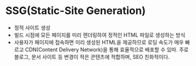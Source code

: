 # SSG(Static-Site Generation)
- 정적 사이트 생성
- 빌드 시점에 모든 페이지를 미리 렌더링하여 정적인 HTML 파일로 생성하는 방식
- 사용자가 페이지에 접속하면 미리 생성된 HTML을 제공하므로 로딩 속도가 매우 빠르고 CDN(Content Delivery Network)을 통해 효율적으로 배포할 수 있따. 주로 블로그, 문서 사이트 등 변경이 적은 콘텐츠에 적합하며, SEO 친화적이다.
